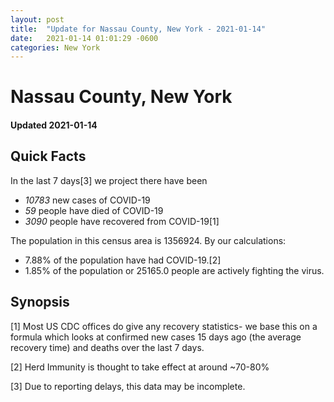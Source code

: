 ```yaml
---
layout: post
title:  "Update for Nassau County, New York - 2021-01-14"
date:   2021-01-14 01:01:29 -0600
categories: New York
---
```


# Nassau County, New York
#### Updated 2021-01-14

## Quick Facts

In the last 7 days[3] we project there have been
- *10783* new cases of COVID-19
- *59* people have died of COVID-19
- *3090* people have recovered from COVID-19[1]

The population in this census area is 1356924. By our calculations:
- 7.88% of the population have had COVID-19.[2]
- 1.85% of the population or 25165.0 people are actively fighting the virus.

## Synopsis




[1] Most US CDC offices do give any recovery statistics- we base this on a formula which looks at confirmed new cases
15 days ago (the average recovery time) and deaths over the last 7 days.

[2] Herd Immunity is thought to take effect at around ~70-80%

[3] Due to reporting delays, this data may be incomplete.
 
    